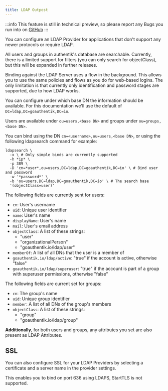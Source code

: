 ```yaml
---
title: LDAP Outpost
---
```


:::info
This feature is still in technical preview, so please report any Bugs you run into on [GitHub](https://github.com/goauthentik/authentik/issues)
:::

You can configure an LDAP Provider for applications that don't support any newer protocols or require LDAP.

All users and groups in authentik's database are searchable. Currently, there is a limited support for filters (you can only search for objectClass), but this will be expanded in further releases.

Binding against the LDAP Server uses a flow in the background. This allows you to use the same policies and flows as you do for web-based logins. The only limitation is that currently only identification and password stages are supported, due to how LDAP works.

You can configure under which base DN the information should be available. For this documentation we'll use the default of `DC=ldap,DC=goauthentik,DC=io`.

Users are available under `ou=users,<base DN>` and groups under `ou=groups,<base DN>`.

You can bind using the DN `cn=<username>,ou=users,<base DN>`, or using the following ldapsearch command for example:

```
ldapsearch \
  -x \ # Only simple binds are currently supported
  -h *ip* \
  -p 389 \
  -D 'cn=*user*,ou=users,DC=ldap,DC=goauthentik,DC=io' \ # Bind user and password
  -w '*password*' \
  -b 'ou=users,DC=ldap,DC=goauthentik,DC=io' \ # The search base
  '(objectClass=user)'
```

The following fields are currently sent for users:

- `cn`: User's username
- `uid`: Unique user identifier
- `name`: User's name
- `displayName`: User's name
- `mail`: User's email address
- `objectClass`: A list of these strings:
  - "user"
  - "organizationalPerson"
  - "goauthentik.io/ldap/user"
- `memberOf`: A list of all DNs that the user is a member of
- `goauthentik.io/ldap/active`: "true" if the account is active, otherwise "false"
- `goauthentik.io/ldap/superuser`: "true" if the account is part of a group with superuser permissions, otherwise "false"

The following fields are current set for groups:

- `cn`: The group's name
- `uid`: Unique group identifier
- `member`: A list of all DNs of the group's members
- `objectClass`: A list of these strings:
  - "group"
  - "goauthentik.io/ldap/group"

**Additionally**, for both users and groups, any attributes you set are also present as LDAP Attributes.

## SSL

You can also configure SSL for your LDAP Providers by selecting a certificate and a server name in the provider settings.

This enables you to bind on port 636 using LDAPS, StartTLS is not supported.
